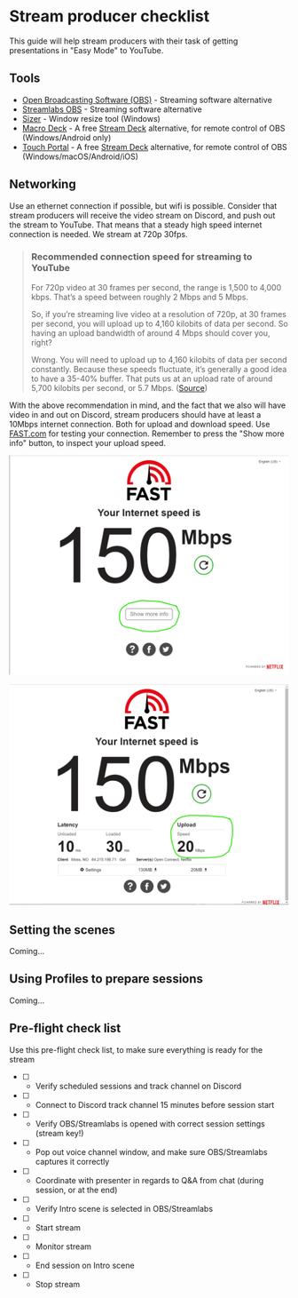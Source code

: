 # Stream producer checklist
This guide will help stream producers with their task of getting presentations in "Easy Mode" to YouTube.

## Tools
* [Open Broadcasting Software (OBS)](https://obsproject.com/) - Streaming software alternative
* [Streamlabs OBS](https://streamlabs.com/) - Streaming software alternative
* [Sizer](http://www.brianapps.net/sizer/) - Window resize tool (Windows)
* [Macro Deck](https://www.macrodeck.org/) - A free [Stream Deck]() alternative, for remote control of OBS (Windows/Android only)
* [Touch Portal](https://www.touch-portal.com/) - A free [Stream Deck]() alternative, for remote control of OBS (Windows/macOS/Android/iOS)

## Networking
Use an ethernet connection if possible, but wifi is possible. Consider that stream producers will receive the video stream on Discord, and push out the stream to YouTube. That means that a steady high speed internet connection is needed. We stream at 720p 30fps. 


> ### Recommended connection speed for streaming to YouTube 
>For 720p video at 30 frames per second, the range is 1,500 to 4,000 kbps. That’s a speed between roughly 2 Mbps and 5 Mbps.
>
> So, if you’re streaming live video at a resolution of 720p, at 30 frames per second, you will upload up to 4,160 kilobits of data per second. So having an upload bandwidth of around 4 Mbps should cover you, right?
>
>Wrong. You will need to upload up to 4,160 kilobits of data per second constantly. Because these speeds fluctuate, it’s generally a good idea to have a 35-40% buffer. That puts us at an upload rate of around 5,700 kilobits per second, or 5.7 Mbps. ([Source](https://restream.io/blog/what-is-a-good-upload-speed-for-streaming/))
>

With the above recommendation in mind, and the fact that we also will have video in and out on Discord, stream producers should have at least a 10Mbps internet connection. Both for upload and download speed. Use [FAST.com](https://fast.com/) for testing your connection. Remember to press the "Show more info" button, to inspect your upload speed.

![fast.com screenshot](fast1.png)

![fast.com screenshot](fast2.png)

## Setting the scenes

Coming...

## Using Profiles to prepare sessions

Coming...

## Pre-flight check list
Use this pre-flight check list, to make sure everything is ready for the stream

- [ ] - Verify scheduled sessions and track channel on Discord
- [ ] - Connect to Discord track channel 15 minutes before session start
- [ ] - Verify OBS/Streamlabs is opened with correct session settings (stream key!)
- [ ] - Pop out voice channel window, and make sure OBS/Streamlabs captures it correctly
- [ ] - Coordinate with presenter in regards to Q&A from chat (during session, or at the end)
- [ ] - Verify Intro scene is selected in OBS/Streamlabs
- [ ] - Start stream
- [ ] - Monitor stream
- [ ] - End session on Intro scene
- [ ] - Stop stream
